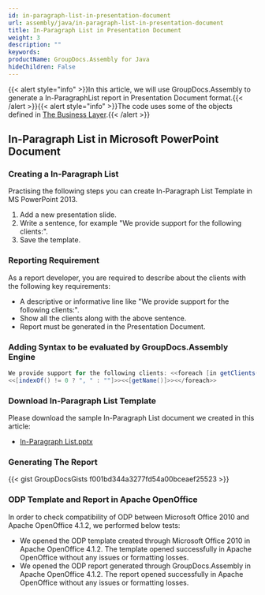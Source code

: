```yaml
---
id: in-paragraph-list-in-presentation-document
url: assembly/java/in-paragraph-list-in-presentation-document
title: In-Paragraph List in Presentation Document
weight: 3
description: ""
keywords: 
productName: GroupDocs.Assembly for Java
hideChildren: False
---
```

{{< alert style="info" >}}In this article, we will use GroupDocs.Assembly to generate a In-ParagraphList report in Presentation Document format.{{< /alert >}}{{< alert style="info" >}}The code uses some of the objects defined in [The Business Layer](https://docs.groupdocs.com/assembly/java/the-business-layer/).{{< /alert >}}

## In-Paragraph List in Microsoft PowerPoint Document

### Creating a In-Paragraph List

Practising the following steps you can create In-Paragraph List Template in MS PowerPoint 2013.

1.  Add a new presentation slide.
2.  Write a sentence, for example "We provide support for the following clients:".
3.  Save the template.

### Reporting Requirement

As a report developer, you are required to describe about the clients with the following key requirements:

*   A descriptive or informative line like "We provide support for the following clients:".
*   Show all the clients along with the above sentence.
*   Report must be generated in the Presentation Document.

### Adding Syntax to be evaluated by GroupDocs.Assembly Engine

```java
We provide support for the following clients: <<foreach [in getClients()]>>
<<[indexOf() != 0 ? ", " : ""]>><<[getName()]>><</foreach>>
```

### Download In-Paragraph List Template

Please download the sample In-Paragraph List document we created in this article:

*   [In-Paragraph List.pptx](https://github.com/groupdocs-assembly/GroupDocs.Assembly-for-Java/blob/master/Examples/GroupDocs.Assembly.Examples.Java/Data/Storage/Presentation%20Templates/In-Paragraph%20List.pptx?raw=true)

### Generating The Report

{{< gist GroupDocsGists f001bd344a3277fd54a00bceaef25523 >}}

### ODP Template and Report in Apache OpenOffice

In order to check compatibility of ODP between Microsoft Office 2010 and Apache OpenOffice 4.1.2, we performed below tests:

*   We opened the ODP template created through Microsoft Office 2010 in Apache OpenOffice 4.1.2. The template opened successfully in Apache OpenOffice without any issues or formatting losses.
*   We opened the ODP report generated through GroupDocs.Assembly in Apache OpenOffice 4.1.2. The report opened successfully in Apache OpenOffice without any issues or formatting losses.
